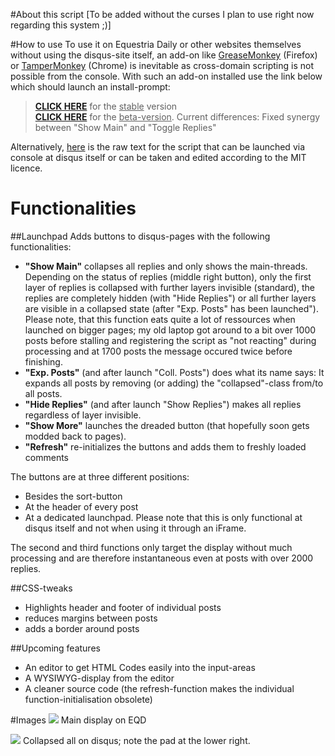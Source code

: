 #About this script
[To be added without the curses I plan to use right now regarding this system ;)]

#How to use
To use it on Equestria Daily or other websites themselves without using the disqus-site itself, an add-on like <a href="https://addons.mozilla.org/de/firefox/addon/greasemonkey/">GreaseMonkey</a> (Firefox) or <a href="https://chrome.google.com/webstore/detail/tampermonkey/dhdgffkkebhmkfjojejmpbldmpobfkfo?hl=de">TamperMonkey</a> (Chrome) is inevitable as cross-domain scripting is not possible from the console.
With such an add-on installed use the link below which should launch an install-prompt: 

> <b><a href="https://github.com/Piperita/disqus-Modding/raw/master/full/GreaseMonkey/full_stable.user.js">CLICK HERE</a></b> for the <u>stable</u> version <br>
> <b><a href="https://github.com/Piperita/disqus-Modding/raw/master/full/GreaseMonkey/full_test.user.js">CLICK HERE</a></b> for the <u>beta-version</u>. Current differences: Fixed synergy between "Show Main" and "Toggle Replies"


Alternatively, <a href="https://cdn.rawgit.com/Piperita/disqus-Modding/master/full/Raw/full_stable.js">here</a> is the raw text for the script that can be launched via console at disqus itself or can be taken and edited according to the MIT licence.

# Functionalities
##Launchpad
Adds buttons to disqus-pages with the following functionalities:
* <b>"Show Main"</b> collapses all replies and only shows the main-threads. Depending on the status of replies (middle right button), only the first layer of replies is collapsed with further layers invisible (standard), the replies are completely hidden (with "Hide Replies") or all further layers are visible in a collapsed state (after "Exp. Posts" has been launched"). Please note, that this function eats quite a lot of ressources when launched on bigger pages; my old laptop got around to a bit over 1000 posts before stalling and registering the script as "not reacting" during processing and at 1700 posts the message occured twice before finishing.
* <b>"Exp. Posts"</b> (and after launch "Coll. Posts") does what its name says: It expands all posts by removing (or adding) the "collapsed"-class from/to all posts.
* <b>"Hide Replies"</b> (and after launch "Show Replies") makes all replies regardless of layer invisible.
* <b>"Show More"</b> launches the dreaded button (that hopefully soon gets modded back to pages).
* <b>"Refresh"</b> re-initializes the buttons and adds them to freshly  loaded comments

The buttons are at three different positions:
* Besides the sort-button
* At the header of every post
* At a dedicated launchpad. Please note that this is only functional at disqus itself and not when using it through an iFrame.

The second and third functions only target the display without much processing and are therefore instantaneous even at posts with over 2000 replies.

##CSS-tweaks
* Highlights header and footer of individual posts
* reduces margins between posts
* adds a border around posts

##Upcoming features
* An editor to get HTML Codes easily into the input-areas
* A WYSIWYG-display from the editor
* A cleaner source code (the refresh-function makes the individual function-initialisation obsolete)
 
#Images
<img src="http://img09.deviantart.net/0f8d/i/2016/013/2/5/screenshot_from_2016_01_13_18_59_56_by_piperita_eqd-d9nt41z.png">
Main display on EQD

<img src="http://orig15.deviantart.net/8eb3/f/2016/013/e/6/screenshot_from_2016_01_13_18_59_50_by_piperita_eqd-d9nt426.png">
Collapsed all on disqus; note the pad at the lower right.
